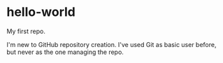 # hello-world
My first repo.

I'm new to GitHub repository creation.
I've used Git as basic user before, but never as the one managing the repo.
